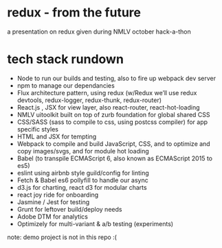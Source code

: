 # redux - from the future
a presentation on redux given during NMLV october hack-a-thon

tech stack rundown
=======================
* Node to run our builds and testing, also to fire up webpack dev server
* npm to manage our dependancies
* Flux architecture pattern, using redux (w/Redux we’ll use redux devtools, redux-logger, redux-thunk, redux-router)
* React.js , JSX for view layer, also react-router, react-hot-loading
* NMLV uitoolkit built on top of zurb foundation for global shared CSS
* CSS/SASS (sass to compile to css, using postcss compiler) for app specific styles
* HTML and JSX for tempting
* Webpack to compile and build JavaScript, CSS, and to optimize and copy images/svgs, and for module hot loading
* Babel (to transpile ECMAScript 6, also known as ECMAScript 2015 to es5)
* eslint  using airbnb style guild/config for linting
* Fetch & Babel es6 pollyfill to handle our async
* d3.js for charting, react d3 for modular charts
* react joy ride for onboarding
* Jasmine / Jest for testing
* Grunt for leftover build/deploy needs
* Adobe DTM for analytics
* Optimizely for multi-variant & a/b testing (experiments) 


note: demo project is not in this repo :(
